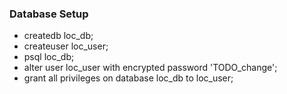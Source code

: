 ### Database Setup
- createdb loc_db;
- createuser loc_user;
- psql loc_db;
- alter user loc_user with encrypted password 'TODO_change'; 
- grant all privileges on database loc_db to loc_user;

